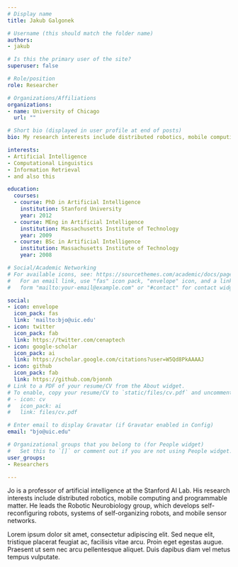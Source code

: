 ```yaml
---
# Display name
title: Jakub Galgonek

# Username (this should match the folder name)
authors:
- jakub

# Is this the primary user of the site?
superuser: false

# Role/position
role: Researcher

# Organizations/Affiliations
organizations:
- name: University of Chicago
  url: ""

# Short bio (displayed in user profile at end of posts)
bio: My research interests include distributed robotics, mobile computing and programmable matter.

interests:
- Artificial Intelligence
- Computational Linguistics
- Information Retrieval
- and also this 

education:
  courses:
  - course: PhD in Artificial Intelligence
    institution: Stanford University
    year: 2012
  - course: MEng in Artificial Intelligence
    institution: Massachusetts Institute of Technology
    year: 2009
  - course: BSc in Artificial Intelligence
    institution: Massachusetts Institute of Technology
    year: 2008

# Social/Academic Networking
# For available icons, see: https://sourcethemes.com/academic/docs/page-builder/#icons
#   For an email link, use "fas" icon pack, "envelope" icon, and a link in the
#   form "mailto:your-email@example.com" or "#contact" for contact widget.

social:
- icon: envelope
  icon_pack: fas
  link: 'mailto:bjo@uic.edu'
- icon: twitter
  icon_pack: fab
  link: https://twitter.com/cenaptech
- icon: google-scholar
  icon_pack: ai
  link: https://scholar.google.com/citations?user=W5Qd8PkAAAAJ
- icon: github
  icon_pack: fab
  link: https://github.com/bjonnh
# Link to a PDF of your resume/CV from the About widget.
# To enable, copy your resume/CV to `static/files/cv.pdf` and uncomment the lines below.
# - icon: cv
#   icon_pack: ai
#   link: files/cv.pdf

# Enter email to display Gravatar (if Gravatar enabled in Config)
email: "bjo@uic.edu"

# Organizational groups that you belong to (for People widget)
#   Set this to `[]` or comment out if you are not using People widget.
user_groups:
- Researchers

---
```


Jo is a professor of artificial intelligence at the Stanford AI Lab. His research interests include distributed robotics, mobile computing and programmable matter. He leads the Robotic Neurobiology group, which develops self-reconfiguring robots, systems of self-organizing robots, and mobile sensor networks.

Lorem ipsum dolor sit amet, consectetur adipiscing elit. Sed neque elit, tristique placerat feugiat ac, facilisis vitae arcu. Proin eget egestas augue. Praesent ut sem nec arcu pellentesque aliquet. Duis dapibus diam vel metus tempus vulputate.
